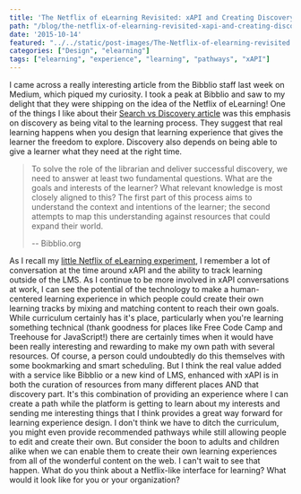 ```yaml
---
title: 'The Netflix of eLearning Revisited: xAPI and Creating Discovery Pathways'
path: "/blog/the-netflix-of-elearning-revisited-xapi-and-creating-discovery-pathways"
date: '2015-10-14'
featured: "../../static/post-images/The-Netflix-of-elearning-revisited.png"
categories: ["Design", "elearning"]
tags: ["elearning", "experience", "learning", "pathways", "xAPI"]
---
```


I came across a really interesting article from the Bibblio staff last week on Medium, which piqued my curiosity. I took a peak at Bibblio and saw to my delight that they were shipping on the idea of the Netflix of eLearning! One of the things I like about their [Search vs Discovery article](https://medium.com/synapse/search-vs-discovery-1b80e045aea) was this emphasis on discovery as being vital to the learning process. They suggest that real learning happens when you design that learning experience that gives the learner the freedom to explore. Discovery also depends on being able to give a learner what they need at the right time.

> To solve the role of the librarian and deliver successful discovery, we need to answer at least two fundamental questions. What are the goals and interests of the learner? What relevant knowledge is most closely aligned to this? The first part of this process aims to understand the context and intentions of the learner; the second attempts to map this understanding against resources that could expand their world.
>
> -- Bibblio.org

As I recall my [little Netflix of eLearning experiment](/blog/the-netflix-of-elearning-weblrn/), I remember a lot of conversation at the time around xAPI and the ability to track learning outside of the LMS. As I continue to be more involved in xAPI conversations at work, I can see the potential of the technology to make a human-centered learning experience in which people could create their own learning tracks by mixing and matching content to reach their own goals. While curriculum certainly has it's place, particularly when you're learning something technical (thank goodness for places like Free Code Camp and Treehouse for JavaScript!) there are certainly times when it would have been really interesting and rewarding to make my own path with several resources. Of course, a person could undoubtedly do this themselves with some bookmarking and smart scheduling. But I think the real value added with a service like Bibblio or a new kind of LMS, enhanced with xAPI is in both the curation of resources from many different places AND that discovery part. It's this combination of providing an experience where I can create a path while the platform is getting to learn about my interests and sending me interesting things that I think provides a great way forward for learning experience design. I don't think we have to ditch the curriculum, you might even provide recommended pathways while still allowing people to edit and create their own. But consider the boon to adults and children alike when we can enable them to create their own learning experiences from all of the wonderful content on the web. I can't wait to see that happen. What do you think about a Netflix-like interface for learning? What would it look like for you or your organization?
